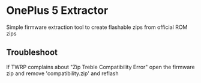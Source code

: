 # OnePlus 5 Extractor
Simple firmware extraction tool to create flashable zips from official ROM zips

## Troubleshoot
If TWRP complains about "Zip Treble Compatibility Error" open the firmware zip and remove 'compatibility.zip' and reflash
